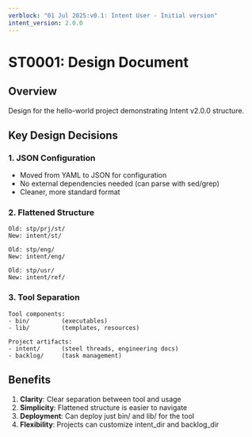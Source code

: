 ```yaml
---
verblock: "01 Jul 2025:v0.1: Intent User - Initial version"
intent_version: 2.0.0
---
```

# ST0001: Design Document

## Overview

Design for the hello-world project demonstrating Intent v2.0.0 structure.

## Key Design Decisions

### 1. JSON Configuration
- Moved from YAML to JSON for configuration
- No external dependencies needed (can parse with sed/grep)
- Cleaner, more standard format

### 2. Flattened Structure
```
Old: stp/prj/st/
New: intent/st/

Old: stp/eng/
New: intent/eng/

Old: stp/usr/
New: intent/ref/
```

### 3. Tool Separation
```
Tool components:
- bin/         (executables)
- lib/         (templates, resources)

Project artifacts:
- intent/      (steel threads, engineering docs)
- backlog/     (task management)
```

## Benefits

1. **Clarity**: Clear separation between tool and usage
2. **Simplicity**: Flattened structure is easier to navigate
3. **Deployment**: Can deploy just bin/ and lib/ for the tool
4. **Flexibility**: Projects can customize intent_dir and backlog_dir